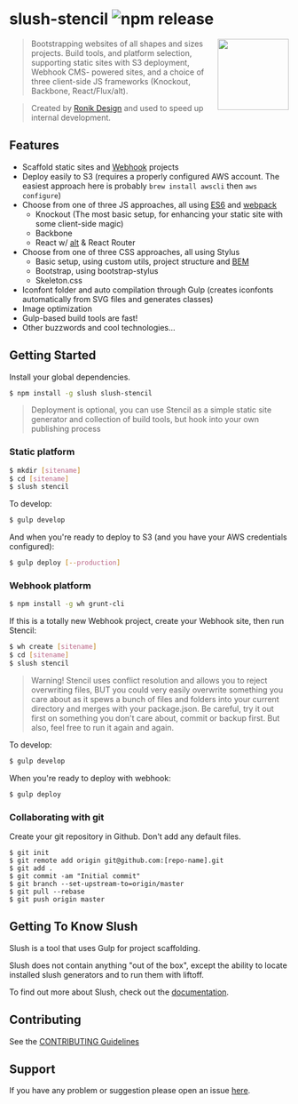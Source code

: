 # slush-stencil ![npm release](https://img.shields.io/npm/v/slush-stencil.svg?style=flat)

<img src="http://ronik-design.github.io/slush-stencil/img/stencil-logo.svg" height="128" width="128" align="right">

> Bootstrapping websites of all shapes and sizes projects. Build tools, and
  platform selection, supporting static sites with S3 deployment, Webhook CMS-
  powered sites, and a choice of three client-side JS frameworks (Knockout,
  Backbone, React/Flux/alt).

> Created by [Ronik Design](http://www.ronikdesign.com) and used to speed up internal development.

## Features

* Scaffold static sites and [Webhook](http://webhook.com) projects
* Deploy easily to S3 (requires a properly configured AWS account. The easiest approach here is probably `brew install awscli` then `aws configure`)
* Choose from one of three JS approaches, all using [ES6](http://babeljs.io) and [webpack](http://webpack.github.io)
  * Knockout (The most basic setup, for enhancing your static site with some client-side magic)
  * Backbone
  * React w/ [alt](https://github.com/goatslacker/alt) & React Router
* Choose from one of three CSS approaches, all using Stylus
  * Basic setup, using custom utils, project structure and [BEM](http://csswizardry.com/2013/01/mindbemding-getting-your-head-round-bem-syntax/)
  * Bootstrap, using bootstrap-stylus
  * Skeleton.css
* Iconfont folder and auto compilation through Gulp (creates iconfonts automatically from SVG files and generates classes)
* Image optimization
* Gulp-based build tools are fast!
* Other buzzwords and cool technologies...

## Getting Started

Install your global dependencies.

```sh
$ npm install -g slush slush-stencil
```

> Deployment is optional, you can use Stencil as a simple static site
generator and collection of build tools, but hook into your own publishing process

### Static platform

```sh
$ mkdir [sitename]
$ cd [sitename]
$ slush stencil
```

To develop:

```sh
$ gulp develop
```

And when you're ready to deploy to S3 (and you have your AWS credentials configured):

```sh
$ gulp deploy [--production]
```

### Webhook platform

```sh
$ npm install -g wh grunt-cli
```

If this is a totally new Webhook project, create your Webhook site, then run
Stencil:

```sh
$ wh create [sitename]
$ cd [sitename]
$ slush stencil
```

> Warning! Stencil uses conflict resolution and allows you to reject overwriting
files, BUT you could very easily overwrite something you care about as it spews
a bunch of files and folders into your current directory and merges with your
package.json. Be careful, try it out first on something you don't care about,
commit or backup first. But also, feel free to run it again and again.

To develop:

```sh
$ gulp develop
```

When you're ready to deploy with webhook:

```sh
$ gulp deploy
```

### Collaborating with git

Create your git repository in Github. Don't add any default files.

```shell
$ git init
$ git remote add origin git@github.com:[repo-name].git
$ git add .
$ git commit -am "Initial commit"
$ git branch --set-upstream-to=origin/master
$ git pull --rebase
$ git push origin master
```


## Getting To Know Slush

Slush is a tool that uses Gulp for project scaffolding.

Slush does not contain anything "out of the box", except the ability to locate installed slush generators and to run them with liftoff.

To find out more about Slush, check out the [documentation](https://github.com/klei/slush).

## Contributing

See the [CONTRIBUTING Guidelines](https://github.com/ronik-design/slush-website/blob/master/CONTRIBUTING.md)

## Support
If you have any problem or suggestion please open an issue [here](https://github.com/ronik-design/slush-website/issues).
